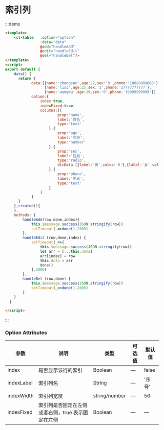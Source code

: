 # 索引列

:::demo
```html
<template>
    <cl-table   :option="option" 
                :data="data"
                @add="handleAdd"
                @edit="handleEdit"
                @del="handleDel"/>
</template>
<script>
export default {
    data() {
      return {
            data:[{name:'zhangsan',age:22,sex:'0',phone:'18888888888'},
                  {name:'lisi',age:25,sex:'1',phone:'17777777777'},
                  {name:'wangwu',age:29,sex:'0',phone:'19999999999'}],
            option:{
                index:true,
                indexFixed:true,
                columns:[{
                        prop:'name',
                        label:'姓名',
                        type:'text'
                    },{
                        prop:'age',
                        label:'年龄',
                        type:'number'
                    },{
                        prop:'sex',
                        label:'性别',
                        type:'radio',
                        dicData:[{label:'男',value:'0'},{label:'女',value:'1'}]
                    },{
                        prop:'phone',
                        label:'电话',
                        type:'text'
                    }
                ]
            }           
      }
    },created(){
    },
    methods: {
        handleAdd(row,done,index){
            this.$message.success(JSON.stringify(row))
            setTimeout(_=>done(),2000)
        },
        handleEdit (row,done,index) {
            setTimeout(_=>{
                this.$message.success(JSON.stringify(row))
                let arr = [...this.data]
                arr[index] = row
                this.data = arr
                done()
            },2000)
        },
        handleDel (row,done) {
            this.$message.success(JSON.stringify(row))
            setTimeout(_=>done(),2000)
        }
    }
  }
  
</script>
```
:::

### Option Attributes
| 参数      | 说明          | 类型      | 可选值                           | 默认值  |
|---------- |-------------- |---------- |--------------------------------  |-------- |
| index        | 是否显示该行的索引 | Boolean | — | false |
| indexLabel        | 索引列名 | String | — | '序号' |
| indexWidth        | 索引列宽度 | string/number | — | 50 |
| indexFixed        | 索引列是否固定在左侧或者右侧，true 表示固定在左侧 | Boolean | — | — |



